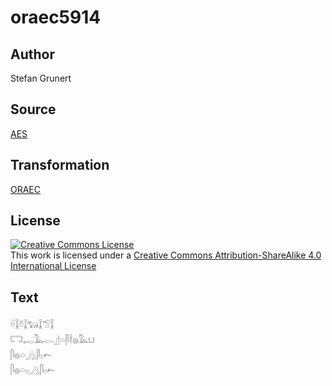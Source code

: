 # oraec5914

## Author

Stefan Grunert

## Source

[AES](https://github.com/simondschweitzer/aes)

## Transformation

[ORAEC](https://oraec.github.io/)

## License

<a rel="license" href="http://creativecommons.org/licenses/by-sa/4.0/"><img alt="Creative Commons License" style="border-width:0" src="https://i.creativecommons.org/l/by-sa/4.0/88x31.png" /></a><br />This work is licensed under a <a rel="license" href="http://creativecommons.org/licenses/by-sa/4.0/">Creative Commons Attribution-ShareAlike 4.0 International License</a>

## Text

𓏐𓆼𓏊𓆼𓃒𓆼𓅿𓆼<br>
𓉐𓉻𓅓𓂋𓊨𓏏𓋴𓌂𓐍𓅓𓂓<br>
𓋴𓐍𓏏𓂻𓋴𓊪𓍉<br>
𓋴𓐍𓏏𓊪𓂻𓋴𓊪𓍉<br>
